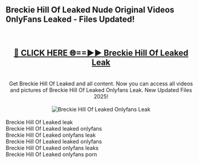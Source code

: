 <h2>Breckie Hill Of Leaked Nude Original Videos 0nlyFans Leaked - Files Updated! </h2>
<br>
<div align="center">
<h2><a href="https://213.232.235.80/live/video.php?q=breckie-hill-of-leaked" rel="nofollow">🔴 CLICK HERE 🌐==►► Breckie Hill Of Leaked Leak</a></h2>
<br>
Get Breckie Hill Of Leaked and all content. Now you can access all videos and pictures of Breckie Hill Of Leaked Onlyfans Leak. New Updated Files 2025!
<br>
<br>
<a href="https://213.232.235.80/live/video.php?q=breckie-hill-of-leaked" rel="nofollow" data-target="animated-image.originalLink"><img src="https://i.imgur.com/1EjSzPs.png" alt="Breckie Hill Of Leaked Onlyfans Leak" style="max-width: 100%; display: inline-block;" data-target="animated-image.originalImage"></a>
</div>
<br>
Breckie Hill Of Leaked leak<br>
Breckie Hill Of Leaked leaked onlyfans<br>
Breckie Hill Of Leaked onlyfans leak<br>
Breckie Hill Of Leaked leaked onlyfans<br>
Breckie Hill Of Leaked onlyfans leaks<br>
Breckie Hill Of Leaked onlyfans porn
